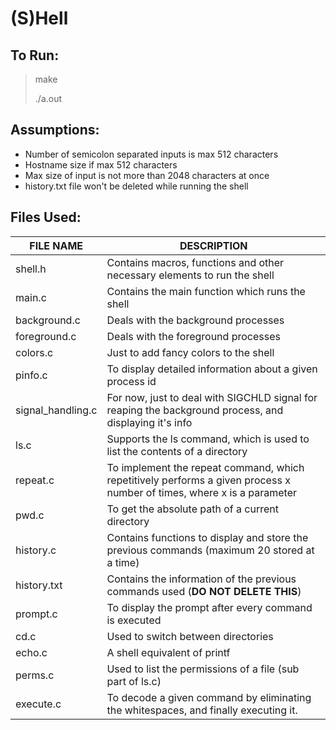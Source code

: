 # (S)Hell

## To Run:

> make
>
> ./a.out

## Assumptions:

- Number of semicolon separated inputs is max 512 characters
- Hostname size if max 512 characters
- Max size of input is not more than 2048 characters at once
- history.txt file won't be deleted while running the shell

## Files Used:

| FILE NAME         | DESCRIPTION                                                  |
| ----------------- | ------------------------------------------------------------ |
| shell.h           | Contains macros, functions and other necessary elements to run the shell |
| main.c            | Contains the main function which runs the shell              |
| background.c      | Deals with the background processes                          |
| foreground.c      | Deals with the foreground processes                          |
| colors.c          | Just to add fancy colors to the shell                        |
| pinfo.c           | To display detailed information about a given process id     |
| signal_handling.c | For now, just to deal with SIGCHLD signal for reaping the background process, and displaying it's info |
| ls.c              | Supports the ls command, which is used to list the contents of a directory |
| repeat.c          | To implement the repeat command, which repetitively performs a given process x number of times, where x is a parameter |
| pwd.c             | To get the absolute path of a current directory              |
| history.c         | Contains functions to display and store the previous commands (maximum 20 stored at a time) |
| history.txt       | Contains the information of the previous commands used (**DO NOT DELETE THIS**) |
| prompt.c          | To display the prompt after every command is executed        |
| cd.c              | Used to switch between directories                           |
| echo.c            | A shell equivalent of printf                                 |
| perms.c           | Used to list the permissions of a file (sub part of ls.c)    |
| execute.c         | To decode a given command by eliminating the whitespaces, and finally executing it. |

